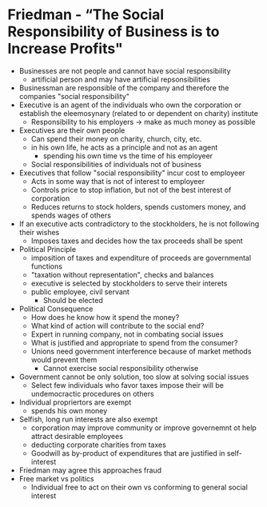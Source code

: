 # Friedman - “The Social Responsibility of Business is to Increase Profits"
+ Businesses are not people and cannot have social responsibility
    - artificial person and may have artificial repsonsibilities
+ Businessman are responsible of the company and therefore the companies "social
  responsibility"
+ Executive is an agent of the individuals who own the corporation or establish
  the eleemosynary (related to or dependent on charity) institute
    - Responsibility to his employers -> make as much money as possible
+ Executives are their own people
    - Can spend their money on charity, church, city, etc.
    - in his own life, he acts as a principle and not as an agent
        + spending his own time vs the time of his employeer
    - Social responsibilities of individuals not of business
+ Executives that follow "social responsibility" incur cost to employeer
    - Acts in some way that is not of interest to employeer
    - Controls price to stop inflation, but not of the best interest of
      corporation
    - Reduces returns to stock holders, spends customers money, and spends wages
      of others
+ If an executive acts contradictory to the stockholders, he is not following
  their wishes
    - Imposes taxes and decides how the tax proceeds shall be spent
+ Political Principle
    - imposition of taxes and expenditure of proceeds are governmental functions
    - "taxation without representation", checks and balances
    - executive is selected by stockholders to serve their interets
    - public employee, civil servant
        + Should be elected
+ Political Consequence
    - How does he know how it spend the money?
    - What kind of action will contribute to the social end?
    - Expert in running company, not in combating social issues
    - What is justified and appropriate to spend from the consumer?
    - Unions need government interference because of market methods would
      prevent them
        + Cannot exercise social responsibility otherwise
+ Government cannot be only solution, too slow at solving social issues
    - Select few individuals who favor taxes impose their will be undemocractic
      procedures on others
+ Individual propriertors are exempt
    - spends his own money
+ Selfish, long run interests are also exempt
    - corporation may improve community or improve governemnt ot help attract
      desirable employees
    - deducting corporate charities from taxes
    - Goodwill as by-product of expenditures that are justified in
      self-interest
+ Friedman may agree this approaches fraud
+ Free market vs politics
    - Individual free to act on their own vs conforming to general social
      interest
